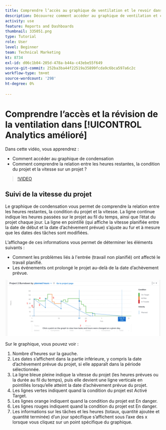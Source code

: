 ```yaml
---
title: Comprendre l’accès au graphique de ventilation et le revoir dans [!UICONTROL Analytics amélioré]
description: Découvrez comment accéder au graphique de ventilation et comprendre la relation entre les heures restantes, la condition du projet et la vitesse du projet dans Workfront.
activity: use
feature: Reports and Dashboards
thumbnail: 335051.png
type: Tutorial
role: User
level: Beginner
team: Technical Marketing
kt: 8734
exl-id: d06c1b04-205d-478a-b44a-c43ebe55f649
source-git-commit: 252ba3ba44f22519a35899fcda9c6bca597a6c2c
workflow-type: tm+mt
source-wordcount: '298'
ht-degree: 0%

---
```


# Comprendre l’accès et la révision de la ventilation dans [!UICONTROL Analytics amélioré]

Dans cette vidéo, vous apprendrez :

* Comment accéder au graphique de condensation
* Comment comprendre la relation entre les heures restantes, la condition du projet et la vitesse sur un projet ?

>[!VIDEO](https://video.tv.adobe.com/v/335051/?quality=12)

## Suivi de la vitesse du projet

Le graphique de condensation vous permet de comprendre la relation entre les heures restantes, la condition du projet et la vitesse. La ligne continue indique les heures passées sur le projet au fil du temps, ainsi que l’état du projet chaque jour. La ligne en pointillé (qui affiche la vitesse planifiée entre la date de début et la date d’achèvement prévue) s’ajuste au fur et à mesure que les dates des tâches sont modifiées.

L’affichage de ces informations vous permet de déterminer les éléments suivants :

* Comment les problèmes liés à l&#39;entrée (travail non planifié) ont affecté le travail planifié.
* Les événements ont prolongé le projet au-delà de la date d’achèvement prévue.

![Une image présentant un graphique en condensation avec des nombres sur les zones décrites dans les puces ci-dessous](assets/section-2-9.png)

Sur le graphique, vous pouvez voir :

1. Nombre d’heures sur la gauche.
1. Les dates s’affichent dans la partie inférieure, y compris la date d’achèvement prévue du projet, si elle apparaît dans la période sélectionnée.
1. La ligne bleue pleine indique la vitesse du projet (les heures prévues ou la durée au fil du temps), puis elle devient une ligne verticale en pointillés lorsqu’elle atteint la date d’achèvement prévue du projet.
1. Les lignes vertes indiquent quand la condition du projet est Activé Target.
1. Les lignes orange indiquent quand la condition du projet est En danger.
1. Les lignes rouges indiquent quand la condition du projet est En danger.
1. Les informations sur les tâches et les heures (totaux, quantité ajoutée et quantité terminée) d’un jour spécifique s’affichent sous l’axe des x lorsque vous cliquez sur un point spécifique du graphique.
